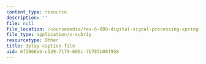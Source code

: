 ```yaml
---
content_type: resource
description: ''
file: null
file_location: /coursemedia/res-6-008-digital-signal-processing-spring-2011/6f3860ebc5297179686c7b785b08f958_n9u9Vy_peHM.srt
file_type: application/x-subrip
resourcetype: Other
title: 3play caption file
uid: 6f3860eb-c529-7179-686c-7b785b08f958
---
```

